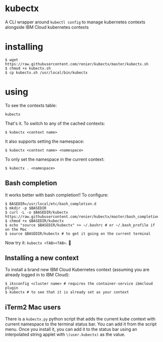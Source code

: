 # kubectx

A CLI wrapper around `kubectl config` to manage kubernetes contexts alongside IBM Cloud kubernetes contexts

# installing

```
$ wget https://raw.githubusercontent.com/renier/kubectx/master/kubectx.sh
$ chmod +x kubectx.sh
$ cp kubectx.sh /usr/local/bin/kubectx
```

# using

To see the contexts table:
```
kubectx
```

That's it. To switch to any of the cached contexts:
```
$ kubectx <context name>
```

It also supports setting the namespace:
```
$ kubectx <context name> <namespace>
```

To only set the namespace in the current context:
```
$ kubectx . <namespace>
```

## Bash completion

It works better with bash completion!! To configure:
```
$ BASEDIR=/usr/local/etc/bash_completion.d
$ mkdir -p $BASEDIR
$ curl -L -o $BASEDIR/kubectx https://raw.githubusercontent.com/renier/kubectx/master/bash_completion_kubectx
$ chmod +x $BASEDIR/kubectx
$ echo "source $BASEDIR/kubectx" >> ~/.bashrc # or ~/.bash_profile if on the Mac
$ source $BASEDIR/kubectx # to get it going on the current terminal
```

Now try it: `kubectx <TAB><TAB>`. 🎉

## Installing a new context

To install a brand new IBM Cloud Kubernetes context (assuming you are already logged in to IBM Cloud):
```
$ iksconfig <cluster name> # requires the container-service ibmcloud plugin
$ kubectx # to see that it is already set as your context
```

## iTerm2 Mac users

There is a `kubectx.py` python script that adds the current kube context with current namespace to the terminal status bar. You can add it from the script menu. Once you install it, you can add it to the status bar using an interpolated string applet with `\(user.kubectx)` as the value.
